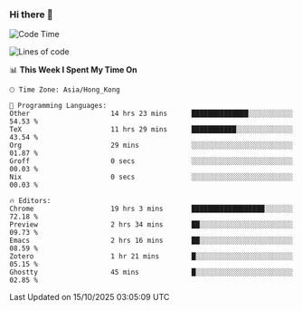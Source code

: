 ### Hi there 👋

<!--
**nicehiro/nicehiro** is a ✨ _special_ ✨ repository because its `README.md` (this file) appears on your GitHub profile.

Here are some ideas to get you started:

- 🔭 I’m currently working on ...
- 🌱 I’m currently learning ...
- 👯 I’m looking to collaborate on ...
- 🤔 I’m looking for help with ...
- 💬 Ask me about ...
- 📫 How to reach me: ...
- 😄 Pronouns: ...
- ⚡ Fun fact: ...
-->

<!--START_SECTION:waka-->
![Code Time](http://img.shields.io/badge/Code%20Time-1%2C149%20hrs-blue)

![Lines of code](https://img.shields.io/badge/From%20Hello%20World%20I%27ve%20Written-1.9%20million%20lines%20of%20code-blue)

📊 **This Week I Spent My Time On** 

```text
🕑︎ Time Zone: Asia/Hong_Kong

💬 Programming Languages: 
Other                    14 hrs 23 mins      ██████████████░░░░░░░░░░░   54.53 % 
TeX                      11 hrs 29 mins      ███████████░░░░░░░░░░░░░░   43.54 % 
Org                      29 mins             ░░░░░░░░░░░░░░░░░░░░░░░░░   01.87 % 
Groff                    0 secs              ░░░░░░░░░░░░░░░░░░░░░░░░░   00.03 % 
Nix                      0 secs              ░░░░░░░░░░░░░░░░░░░░░░░░░   00.03 % 

🔥 Editors: 
Chrome                   19 hrs 3 mins       ██████████████████░░░░░░░   72.18 % 
Preview                  2 hrs 34 mins       ██░░░░░░░░░░░░░░░░░░░░░░░   09.73 % 
Emacs                    2 hrs 16 mins       ██░░░░░░░░░░░░░░░░░░░░░░░   08.59 % 
Zotero                   1 hr 21 mins        █░░░░░░░░░░░░░░░░░░░░░░░░   05.15 % 
Ghostty                  45 mins             █░░░░░░░░░░░░░░░░░░░░░░░░   02.85 % 
```


 Last Updated on 15/10/2025 03:05:09 UTC
<!--END_SECTION:waka-->
